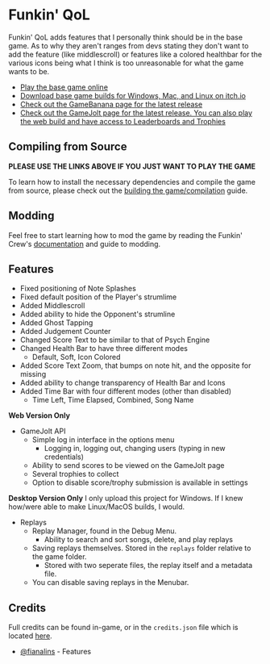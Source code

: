 # Funkin' QoL

Funkin' QoL adds features that I personally think should be in the base game. As to why they aren't ranges from devs stating they don't want to add the feature (like middlescroll) or features like a colored healthbar for the various icons being what I think is too unreasonable for what the game wants to be.

- [Play the base game online](https://www.newgrounds.com/portal/view/770371)
- [Download base game builds for Windows, Mac, and Linux on itch.io](https://ninja-muffin24.itch.io/funkin)
- [Check out the GameBanana page for the latest release](https://gamebanana.com/mods/522085)
- [Check out the GameJolt page for the latest release. You can also play the web build and have access to Leaderboards and Trophies](https://gamejolt.com/games/funkinqol/919698)

## Compiling from Source

**PLEASE USE THE LINKS ABOVE IF YOU JUST WANT TO PLAY THE GAME**

To learn how to install the necessary dependencies and compile the game from source, please check out the [building the game/compilation](/docs/COMPILING.md) guide.

## Modding

Feel free to start learning how to mod the game by reading the Funkin' Crew's [documentation](https://funkincrew.github.io/funkin-modding-docs/) and guide to modding.

## Features

- Fixed positioning of Note Splashes
- Fixed default position of the Player's strumlime
- Added Middlescroll
- Added ability to hide the Opponent's strumline
- Added Ghost Tapping
- Added Judgement Counter
- Changed Score Text to be similar to that of Psych Engine
- Changed Health Bar to have three different modes
  - Default, Soft, Icon Colored
- Added Score Text Zoom, that bumps on note hit, and the opposite for missing
- Added ability to change transparency of Health Bar and Icons
- Added Time Bar with four different modes (other than disabled)
  - Time Left, Time Elapsed, Combined, Song Name

**Web Version Only**
- GameJolt API
  - Simple log in interface in the options menu
    - Logging in, logging out, changing users (typing in new credentials)
  - Ability to send scores to be viewed on the GameJolt page
  - Several trophies to collect
  - Option to disable score/trophy submission is available in settings

**Desktop Version Only**
I only upload this project for Windows. If I knew how/were able to make Linux/MacOS builds, I would.
- Replays
  - Replay Manager, found in the Debug Menu.
    - Ability to search and sort songs, delete, and play replays
  - Saving replays themselves. Stored in the `replays` folder relative to the game folder.
    - Stored with two seperate files, the replay itself and a metadata file.
  - You can disable saving replays in the Menubar.

## Credits

Full credits can be found in-game, or in the `credits.json` file which is located [here](https://github.com/fianalins/funkin.qol.assets/blob/main/exclude/data/credits.json).

- [@fianalins](https://www.youtube.com/fianalins) - Features
